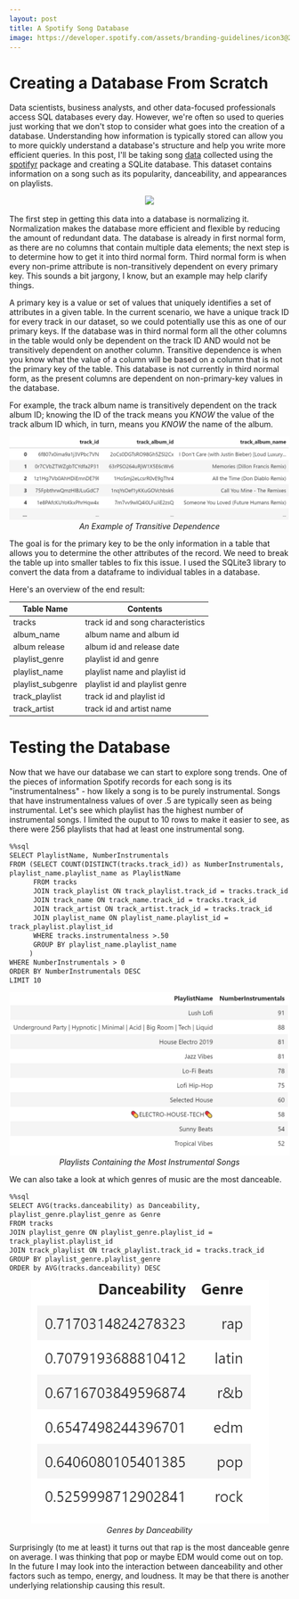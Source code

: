 ```yaml
---
layout: post
title: A Spotify Song Database
image: https://developer.spotify.com/assets/branding-guidelines/icon3@2x.png
---
```



# Creating a Database From Scratch

Data scientists, business analysts, and other data-focused professionals access SQL databases every day. However, we're often so used to queries just working that we don't stop to consider what goes into the creation of a database. Understanding how information is typically stored can allow you to more quickly understand a database's structure and help you write more efficient queries. In this post, I'll be taking song [data](https://github.com/rfordatascience/tidytuesday/blob/master/data/2020/2020-01-21/readme.md) collected using the [spotifyr](https://github.com/charlie86/spotifyr) package and creating a SQLite database. This dataset contains information on a song such as its popularity, danceability, and appearances on playlists.

<p align="center">
<img src ='https://miro.medium.com/proxy/0*dFLgSGmtLC07YQ-L.jpeg'/>
</p>

The first step in getting this data into a database is normalizing it. Normalization makes the database more efficient and flexible by reducing the amount of redundant data. The database is already in first normal form, as there are no columns that contain multiple data elements; the next step is to determine how to get it into third normal form. Third normal form is when every non-prime attribute is non-transitively dependent on every primary key. This sounds a bit jargony, I know, but an example may help clarify things.

A primary key is a value or set of values that uniquely identifies a set of attributes in a given table. In the current scenario, we have a unique track ID for every track in our dataset, so we could potentially use this as one of our primary keys. If the database was in third normal form all the other columns in the table would only be dependent on the track ID AND would not be transitively dependent on another column. Transitive dependence is when you know what the value of a column will be based on a column that is not the primary key of the table. This database is not currently in third normal form, as the present columns are dependent on non-primary-key values in the database. 

For example, the track album name is transitively dependent on the track album ID; knowing the ID of the track means you *KNOW* the value of the track album ID which, in turn, means you *KNOW* the name of the album. 

<p align="center">
<img src ='https://raw.githubusercontent.com/joekrinke15/blog/master/img/albuminfo.PNG'/>
  <em>An Example of Transitive Dependence</em>
</p>



The goal is for the primary key to be the only information in a table that allows you to determine the other attributes of the record. We need to break the table up into smaller tables to fix this issue. I used the SQLite3 library to convert the data from a dataframe to individual tables in a database. 

Here's an overview of the end result: 

<center>

| Table Name  | Contents    |
| ----------- | ----------- |
| tracks       | track id and song characteristics|
| album_name  | album name and album id       |
| album release | album id and release date|
| playlist_genre  | playlist id and genre|
|playlist_name|playlist name and playlist id |
|playlist_subgenre| playlist id and playlist genre|
| track_playlist | track id and playlist id |
| track_artist | track id and artist name|
</center>

# Testing the Database

Now that we have our database we can start to explore song trends. One of the pieces of information Spotify records for each song is its "instrumentalness" - how likely a song is to be purely instrumental. Songs that have instrumentalness values of over .5 are typically seen as being instrumental. Let's see which playlist has the highest number of instrumental songs. I limited the ouput to 10 rows to make it easier to see, as there were 256 playlists that had at least one instrumental song. 

```python3
%%sql 
SELECT PlaylistName, NumberInstrumentals
FROM (SELECT COUNT(DISTINCT(tracks.track_id)) as NumberInstrumentals, playlist_name.playlist_name as PlaylistName
      FROM tracks
      JOIN track_playlist ON track_playlist.track_id = tracks.track_id
      JOIN track_name ON track_name.track_id = tracks.track_id
      JOIN track_artist ON track_artist.track_id = tracks.track_id
      JOIN playlist_name ON playlist_name.playlist_id = track_playlist.playlist_id
      WHERE tracks.instrumentalness >.50
      GROUP BY playlist_name.playlist_name
     )
WHERE NumberInstrumentals > 0
ORDER BY NumberInstrumentals DESC
LIMIT 10
```
<p align="center">
<img src ='https://raw.githubusercontent.com/joekrinke15/blog/master/img/NumberInstrumentals.PNG'/>
  <em>Playlists Containing the Most Instrumental Songs</em>
</p>

We can also take a look at which genres of music are the most danceable. 
```python3
%%sql
SELECT AVG(tracks.danceability) as Danceability, playlist_genre.playlist_genre as Genre
FROM tracks
JOIN playlist_genre ON playlist_genre.playlist_id = track_playlist.playlist_id
JOIN track_playlist ON track_playlist.track_id = tracks.track_id
GROUP BY playlist_genre.playlist_genre
ORDER by AVG(tracks.danceability) DESC
```

<p align="center">
<img src ='https://raw.githubusercontent.com/joekrinke15/blog/master/img/Danceability.PNG'/>
<br>
<em>Genres by Danceability</em>
</p>

Surprisingly (to me at least) it turns out that rap is the most danceable genre on average. I was thinking that pop or maybe EDM would come out on top. In the future I may look into the interaction between danceability and other factors such as tempo, energy, and loudness. It may be that there is another underlying relationship causing this result. 
